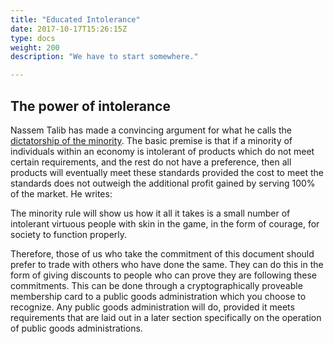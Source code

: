 ```yaml
---
title: "Educated Intolerance"
date: 2017-10-17T15:26:15Z
type: docs
weight: 200
description: "We have to start somewhere."

---
```


## The power of intolerance

Nassem Talib has made a convincing argument for what he calls the [dictatorship of the minority](https://medium.com/incerto/the-most-intolerant-wins-the-dictatorship-of-the-small-minority-3f1f83ce4e15).  The basic premise is that if a minority of individuals within an economy is intolerant of products which do not meet certain requirements, and the rest do not have a preference, then all products will eventually meet these standards provided the cost to meet the standards does not outweigh the additional profit gained by serving 100% of the market.  He writes:

The minority rule will show us how it all it takes is a small number of intolerant virtuous people with skin in the game, in the form of courage, for society to function properly.

Therefore, those of us who take the commitment of this document should prefer to trade with others who have done the same.  They can do this in the form of giving discounts to people who can prove they are following these commitments.  This can be done through a cryptographically proveable membership card to a public goods administration which you choose to recognize.  Any public goods administration will do, provided it meets requirements that are laid out in a later section specifically on the operation of public goods administrations.
